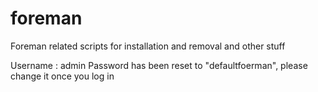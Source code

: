 # foreman
Foreman related scripts for installation and removal and other stuff

Username : admin
Password has been reset to "defaultfoerman", please change it once you log in
